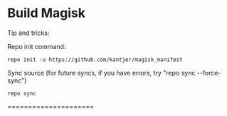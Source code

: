 Build Magisk
=====================

Tip and tricks:

Repo init command:

	repo init -u https://github.com/kantjer/magisk_manifest

Sync source (for future syncs, if you have errors, try "repo sync --force-sync")

	repo sync

=====================

